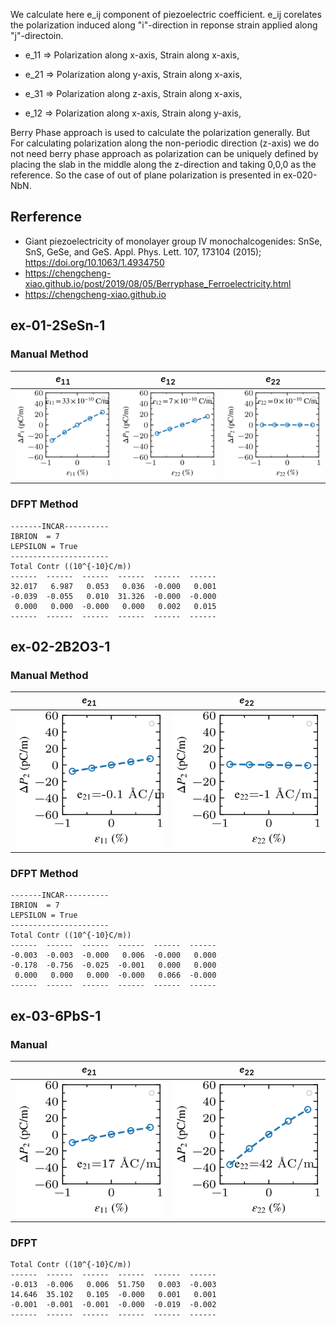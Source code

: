 We calculate here e_ij component of piezoelectric coefficient. e_ij corelates the polarization induced along "i"-direction in reponse strain applied along "j"-directoin.

* e_11 => Polarization along x-axis, Strain along x-axis, 
* e_21 => Polarization along y-axis, Strain along x-axis, 
* e_31 => Polarization along z-axis, Strain along x-axis, 

* e_12 => Polarization along x-axis, Strain along y-axis, 

Berry Phase approach is used to calculate the polarization generally. But For calculating polarization along the non-periodic direction (z-axis) we do not need berry
phase approach as polarization can be uniquely defined by placing the slab in the middle along the z-direction and taking 0,0,0 as the reference. So the case of out
of plane polarization is presented in ex-020-NbN.


## Rerference

* Giant piezoelectricity of monolayer group IV monochalcogenides: SnSe, SnS, GeSe, and GeS. Appl. Phys. Lett. 107, 173104 (2015); https://doi.org/10.1063/1.4934750
* https://chengcheng-xiao.github.io/post/2019/08/05/Berryphase_Ferroelectricity.html
* https://chengcheng-xiao.github.io

## ex-01-2SeSn-1
### Manual Method
|$e_{11}$|$e_{12}$|$e_{22}$|
|:--:|:--:|:--:|
|![](./ex-01-2SeSn-1/advancedManualStrainMethod/calc/piezo/strainX/fig-polXVsStrainX.svg)|![](./ex-01-2SeSn-1/advancedManualStrainMethod/calc/piezo/strainY/fig-polXVsStrainY.svg)|![](./ex-01-2SeSn-1/advancedManualStrainMethod/calc/piezo/strainY/fig-polYVsStrainY.svg)|

### DFPT Method

```
-------INCAR----------
IBRION  = 7 
LEPSILON = True
----------------------
Total Contr ((10^{-10}C/m))
------  ------  ------  ------  ------  ------
32.017   6.987   0.053   0.036  -0.000   0.001
-0.039  -0.055   0.010  31.326  -0.000  -0.000
 0.000   0.000  -0.000   0.000   0.002   0.015
------  ------  ------  ------  ------  ------
```
## ex-02-2B2O3-1
### Manual Method

|$e_{21}$|$e_{22}$|
|:--:|:--:|
|![](./ex-02-2B2O3-1/manualStrainMethod/calc/piezo/e21/fig-polVsStrain.svg)|![](./ex-02-2B2O3-1/manualStrainMethod/calc/piezo/e22/fig-polVsStrain.svg)|

### DFPT Method
```
-------INCAR----------
IBRION  = 7 
LEPSILON = True
----------------------
Total Contr ((10^{-10}C/m))
------  ------  ------  ------  ------  ------
-0.003  -0.003  -0.000   0.006  -0.000   0.000
-0.178  -0.756  -0.025  -0.001   0.000   0.000
 0.000   0.000   0.000  -0.000   0.066  -0.000
------  ------  ------  ------  ------  ------
```

##  ex-03-6PbS-1
### Manual
|$e_{21}$|$e_{22}$|
|:--:|:--:|
|![](./ex-03-6PbS-1/manualStrainMethod/calc/piezo/e21/fig-polVsStrain.svg)|![](./ex-03-6PbS-1/manualStrainMethod/calc/piezo/e22/fig-polVsStrain.svg)|

### DFPT
```
Total Contr ((10^{-10}C/m))
------  ------  ------  ------  ------  ------
-0.013  -0.006   0.006  51.750   0.003  -0.003
14.646  35.102   0.105  -0.000   0.001   0.001
-0.001  -0.001  -0.001  -0.000  -0.019  -0.002
------  ------  ------  ------  ------  ------
```